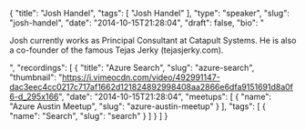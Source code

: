 {
  "title": "Josh Handel",
  "tags": [
    "Josh Handel"
  ],
  "type": "speaker",
  "slug": "josh-handel",
  "date": "2014-10-15T21:28:04",
  "draft": false,
  "bio": "<p>Josh currently works as Principal Consultant at Catapult Systems.  He is also a co-founder of the famous Tejas Jerky (tejasjerky.com). </p>",
  "recordings": [
    {
      "title": "Azure Search",
      "slug": "azure-search",
      "thumbnail": "https://i.vimeocdn.com/video/492991147-dac3eec4cc0217c717af1662d121824892998408aa2866e6dfa9151691d8a0f6-d_295x166",
      "date": "2014-10-15T21:28:04",
      "meetups": [
        {
          "name": "Azure Austin Meetup",
          "slug": "azure-austin-meetup"
        }
      ],
      "tags": [
        {
          "name": "Search",
          "slug": "search"
        }
      ]
    }
  ]
}